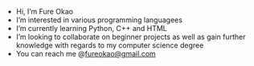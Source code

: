 - Hi, I’m Fure Okao
- I’m interested in various programming languagees
- I’m currently learning Python, C++ and HTML
- I’m looking to collaborate on beginner projects as well as gain further knowledge with regards to my computer science degree
- You can reach me @fureokao@gmail.com

<!---
FureOk/FureOk is a ✨ special ✨ repository because its `README.md` (this file) appears on your GitHub profile.
You can click the Preview link to take a look at your changes.
--->
